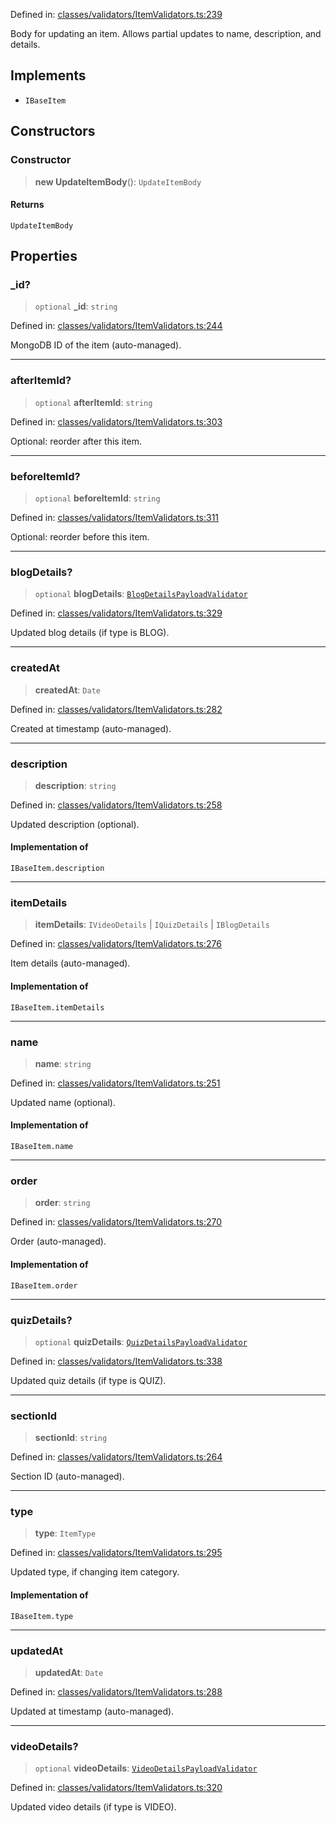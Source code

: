 Defined in: [classes/validators/ItemValidators.ts:239](https://github.com/continuousactivelearning/vibe/blob/ba7fd29459f44e164192b6f3b1178ced23288f0a/backend/src/modules/courses/classes/validators/ItemValidators.ts#L239)

Body for updating an item.
Allows partial updates to name, description, and details.

## Implements

- `IBaseItem`

## Constructors

### Constructor

> **new UpdateItemBody**(): `UpdateItemBody`

#### Returns

`UpdateItemBody`

## Properties

### \_id?

> `optional` **\_id**: `string`

Defined in: [classes/validators/ItemValidators.ts:244](https://github.com/continuousactivelearning/vibe/blob/ba7fd29459f44e164192b6f3b1178ced23288f0a/backend/src/modules/courses/classes/validators/ItemValidators.ts#L244)

MongoDB ID of the item (auto-managed).

***

### afterItemId?

> `optional` **afterItemId**: `string`

Defined in: [classes/validators/ItemValidators.ts:303](https://github.com/continuousactivelearning/vibe/blob/ba7fd29459f44e164192b6f3b1178ced23288f0a/backend/src/modules/courses/classes/validators/ItemValidators.ts#L303)

Optional: reorder after this item.

***

### beforeItemId?

> `optional` **beforeItemId**: `string`

Defined in: [classes/validators/ItemValidators.ts:311](https://github.com/continuousactivelearning/vibe/blob/ba7fd29459f44e164192b6f3b1178ced23288f0a/backend/src/modules/courses/classes/validators/ItemValidators.ts#L311)

Optional: reorder before this item.

***

### blogDetails?

> `optional` **blogDetails**: [`BlogDetailsPayloadValidator`](BlogDetailsPayloadValidator.md)

Defined in: [classes/validators/ItemValidators.ts:329](https://github.com/continuousactivelearning/vibe/blob/ba7fd29459f44e164192b6f3b1178ced23288f0a/backend/src/modules/courses/classes/validators/ItemValidators.ts#L329)

Updated blog details (if type is BLOG).

***

### createdAt

> **createdAt**: `Date`

Defined in: [classes/validators/ItemValidators.ts:282](https://github.com/continuousactivelearning/vibe/blob/ba7fd29459f44e164192b6f3b1178ced23288f0a/backend/src/modules/courses/classes/validators/ItemValidators.ts#L282)

Created at timestamp (auto-managed).

***

### description

> **description**: `string`

Defined in: [classes/validators/ItemValidators.ts:258](https://github.com/continuousactivelearning/vibe/blob/ba7fd29459f44e164192b6f3b1178ced23288f0a/backend/src/modules/courses/classes/validators/ItemValidators.ts#L258)

Updated description (optional).

#### Implementation of

`IBaseItem.description`

***

### itemDetails

> **itemDetails**: `IVideoDetails` \| `IQuizDetails` \| `IBlogDetails`

Defined in: [classes/validators/ItemValidators.ts:276](https://github.com/continuousactivelearning/vibe/blob/ba7fd29459f44e164192b6f3b1178ced23288f0a/backend/src/modules/courses/classes/validators/ItemValidators.ts#L276)

Item details (auto-managed).

#### Implementation of

`IBaseItem.itemDetails`

***

### name

> **name**: `string`

Defined in: [classes/validators/ItemValidators.ts:251](https://github.com/continuousactivelearning/vibe/blob/ba7fd29459f44e164192b6f3b1178ced23288f0a/backend/src/modules/courses/classes/validators/ItemValidators.ts#L251)

Updated name (optional).

#### Implementation of

`IBaseItem.name`

***

### order

> **order**: `string`

Defined in: [classes/validators/ItemValidators.ts:270](https://github.com/continuousactivelearning/vibe/blob/ba7fd29459f44e164192b6f3b1178ced23288f0a/backend/src/modules/courses/classes/validators/ItemValidators.ts#L270)

Order (auto-managed).

#### Implementation of

`IBaseItem.order`

***

### quizDetails?

> `optional` **quizDetails**: [`QuizDetailsPayloadValidator`](QuizDetailsPayloadValidator.md)

Defined in: [classes/validators/ItemValidators.ts:338](https://github.com/continuousactivelearning/vibe/blob/ba7fd29459f44e164192b6f3b1178ced23288f0a/backend/src/modules/courses/classes/validators/ItemValidators.ts#L338)

Updated quiz details (if type is QUIZ).

***

### sectionId

> **sectionId**: `string`

Defined in: [classes/validators/ItemValidators.ts:264](https://github.com/continuousactivelearning/vibe/blob/ba7fd29459f44e164192b6f3b1178ced23288f0a/backend/src/modules/courses/classes/validators/ItemValidators.ts#L264)

Section ID (auto-managed).

***

### type

> **type**: `ItemType`

Defined in: [classes/validators/ItemValidators.ts:295](https://github.com/continuousactivelearning/vibe/blob/ba7fd29459f44e164192b6f3b1178ced23288f0a/backend/src/modules/courses/classes/validators/ItemValidators.ts#L295)

Updated type, if changing item category.

#### Implementation of

`IBaseItem.type`

***

### updatedAt

> **updatedAt**: `Date`

Defined in: [classes/validators/ItemValidators.ts:288](https://github.com/continuousactivelearning/vibe/blob/ba7fd29459f44e164192b6f3b1178ced23288f0a/backend/src/modules/courses/classes/validators/ItemValidators.ts#L288)

Updated at timestamp (auto-managed).

***

### videoDetails?

> `optional` **videoDetails**: [`VideoDetailsPayloadValidator`](VideoDetailsPayloadValidator.md)

Defined in: [classes/validators/ItemValidators.ts:320](https://github.com/continuousactivelearning/vibe/blob/ba7fd29459f44e164192b6f3b1178ced23288f0a/backend/src/modules/courses/classes/validators/ItemValidators.ts#L320)

Updated video details (if type is VIDEO).
